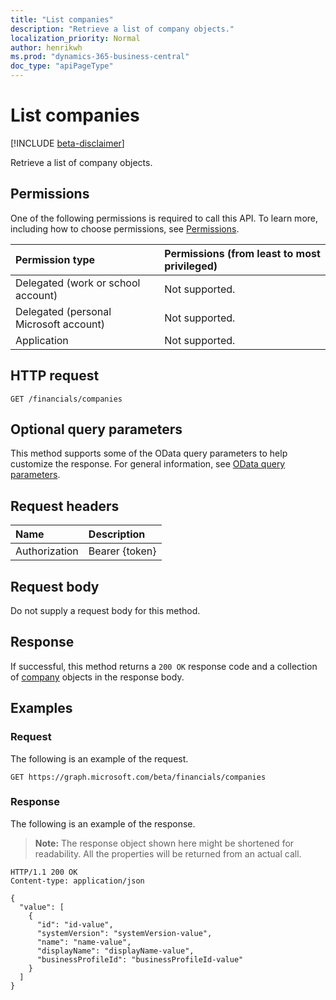 ```yaml
---
title: "List companies"
description: "Retrieve a list of company objects."
localization_priority: Normal
author: henrikwh
ms.prod: "dynamics-365-business-central"
doc_type: "apiPageType"
---
```


# List companies

[!INCLUDE [beta-disclaimer](../../includes/beta-disclaimer.md)]

Retrieve a list of company objects.

## Permissions

One of the following permissions is required to call this API. To learn more, including how to choose permissions, see [Permissions](/graph/permissions-reference).

| Permission type                        | Permissions (from least to most privileged) |
|:---------------------------------------|:--------------------------------------------|
| Delegated (work or school account)     | Not supported. |
| Delegated (personal Microsoft account) | Not supported. |
| Application                            | Not supported. |

## HTTP request

<!-- { "blockType": "ignored" } -->

```http
GET /financials/companies
```

## Optional query parameters

This method supports some of the OData query parameters to help customize the response. For general information, see [OData query parameters](/graph/query-parameters).

## Request headers

| Name      |Description|
|:----------|:----------|
| Authorization | Bearer {token} |

## Request body

Do not supply a request body for this method.

## Response

If successful, this method returns a `200 OK` response code and a collection of [company](../resources/dynamics-company.md) objects in the response body.

## Examples

### Request

The following is an example of the request.
<!-- {
  "blockType": "request",
  "name": "get_companies"
}-->

```http
GET https://graph.microsoft.com/beta/financials/companies
```

### Response

The following is an example of the response.

> **Note:** The response object shown here might be shortened for readability. All the properties will be returned from an actual call.

<!-- {
  "blockType": "response",
  "truncated": true,
  "@odata.type": "microsoft.graph.company",
  "isCollection": true
} -->

```http
HTTP/1.1 200 OK
Content-type: application/json

{
  "value": [
    {
      "id": "id-value",
      "systemVersion": "systemVersion-value",
      "name": "name-value",
      "displayName": "displayName-value",
      "businessProfileId": "businessProfileId-value"
    }
  ]
}
```

<!-- uuid: 16cd6b66-4b1a-43a1-adaf-3a886856ed98
2019-02-04 14:57:30 UTC -->
<!-- {
  "type": "#page.annotation",
  "description": "List companies",
  "keywords": "",
  "section": "documentation",
  "tocPath": ""
}-->